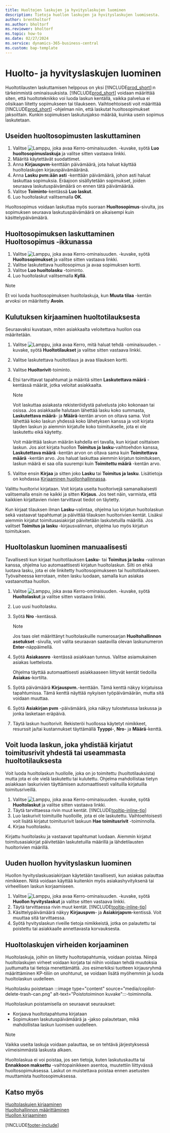 ```yaml
---
title: Huoltojen laskujen ja hyvityslaskujen luominen
description: Tietoja huollon laskujen ja hyvityslaskujen luomisesta.
author: brentholtorf
ms.author: bholtorf
ms.reviewer: bholtorf
ms.topic: how-to
ms.date: 02/27/2024
ms.service: dynamics-365-business-central
ms.custom: bap-template
---
```

# <a name="create-service-invoices-or-credit-memos"></a>Huolto- ja hyvityslaskujen luominen

Huoltotilausten laskuttamisen helppous on yksi [!INCLUDE[prod_short](includes/prod_short.md)]:n tärkeimmistä ominaisuuksista. [!INCLUDE[prod_short](includes/prod_short.md)] voidaan määrittää siten, että huoltoteknikko voi luoda laskun kentällä, vaikka palvelua ei olisikaan liitetty sopimukseen tai tilaukseen. Vaihtoehtoisesti voit määrittää [!INCLUDE[prod_short](includes/prod_short.md)] -ohjelman niin, että laskutat huoltosopimukset jaksoittain. Kunkin sopimuksen laskutusjakso määrää, kuinka usein sopimus laskutetaan.

## <a name="to-invoice-several-service-contracts"></a>Useiden huoltosopimusten laskuttaminen

1. Valitse ![Lamppu, joka avaa Kerro-ominaisuuden.](media/ui-search/search_small.png "Kerro, mitä haluat tehdä") -kuvake, syötä **Luo huoltosopimuslaskuja** ja valitse sitten vastaava linkki.  
2. Määritä käytettävät suodattimet.  
3. Anna **Kirjauspvm**-kenttään päivämäärä, jota haluat käyttää huoltolaskujen kirjauspäivämääränä.  
4. Anna **Lasku pvm:ään asti** -kenttään päivämäärä, johon asti haluat laskuttaa sopimuksia. Eräajoon sisällytetään sopimukset, joiden seuraava laskutuspäivämäärä on ennen tätä päivämäärää.  
5. Valitse **Toiminto**-kentässä **Luo laskut**.  
6. Luo huoltolaskut valitsemalla **OK**.  
  
Huoltosopimus voidaan laskuttaa myös suoraan **Huoltosopimus**-sivulta, jos sopimuksen seuraava laskutuspäivämäärä on aikaisempi kuin käsittelypäivämäärä.

## <a name="to-invoice-a-service-contract-from-the-service-contract-page"></a>Huoltosopimuksen laskuttaminen Huoltosopimus -ikkunassa

1. Valitse ![Lamppu, joka avaa Kerro-ominaisuuden.](media/ui-search/search_small.png "Kerro, mitä haluat tehdä") -kuvake, syötä **Huoltosopimukset** ja valitse sitten vastaava linkki.  
2. Valitse laskutettava huoltosopimus ja avaa sopimuksen kortti.  
3. Valitse **Luo huoltolasku** -toiminto. 
4. Luo huoltolaskut valitsemalla **Kyllä**.  
  
  > [!NOTE]  
  > Et voi luoda huoltosopimuksen huoltolaskuja, kun **Muuta tilaa** -kentän arvoksi on määritetty **Avoin**.  

## <a name="to-post-an-invoice-from-a-service-order"></a>Kulutuksen kirjaaminen huoltotilauksesta

Seuraavaksi kuvataan, miten asiakkaalta veloitettava huollon osa määritetään.  

1. Valitse ![Lamppu, joka avaa Kerro, mitä haluat tehdä -ominaisuuden.](media/ui-search/search_small.png "Kerro, mitä haluat tehdä") -kuvake, syötä **Huoltotilaukset** ja valitse sitten vastaava linkki.  
2. Valitse laskutettava huoltotilaus ja avaa tilauksen kortti.  
3. Valitse **Huoltorivit**-toiminto.  
4. Etsi tarvittavat tapahtumat ja määritä sitten **Laskutettava määrä** -kentässä määrät, jotka veloitat asiakkaalta.  
  
   > [!NOTE]  
   > Voit laskuttaa asiakasta rekisteröidystä palvelusta joko kokonaan tai osissa. Jos asiakkaalle halutaan lähettää lasku koko summasta, **Laskutettava määrä**- ja **Määrä**-kentän arvon on oltava sama. Voit lähettää koko laskun yhdessä koko lähetyksen kanssa ja voit kirjata täyden laskun jo aiemmin kirjatulle koko toimitukselle, jota ei ole laskutettu eikä käytetty.  
   >  
   > Voit määrittää laskun määrän kahdella eri tavalla, kun kirjaat osittaisen laskun. Jos aiot kirjata huollon **Toimitus ja lasku**-vaihtoehdon kanssa, **Laskutettava määrä** -kentän arvon on oltava sama kuin **Toimitettava määrä** -kentän arvo. Jos haluat laskuttaa aiemmin kirjatun toimituksen, laskun määrä ei saa olla suurempi kuin **Toimitettu määrä** -kentän arvo.  
  
5. Valitse ensin **Kirjaa** ja sitten joko **Lasku** tai **Toimitus ja lasku**. Lisätietoja on kohdassa [Kirjaaminen huollonhallinnassa](service-service-posting.md).  
  
 Valittu huoltorivi kirjataan. Voit kirjata useita huoltorivejä samanaikaisesti valitsemalla ensin ne kaikki ja sitten **Kirjaus**. Jos teet näin, varmista, että kaikkien kirjattavien rivien tarvittavat tiedot on täytetty.  
  
 Kun kirjaat tilauksen ilman **Lasku**-valintaa, ohjelma luo kirjatun huoltolaskun sekä vastaavat tapahtumat ja päivittää tilauksen huoltorivien kentät. Lisäksi aiemmin kirjatut toimitusasiakirjat päivitetään laskutetuilla määrillä. Jos valitset **Toimitus ja lasku** -kirjausvalinnan, ohjelma luo myös kirjatun toimituksen.

## <a name="to-create-a-service-invoice-manually"></a>Huoltolaskun luominen manuaalisesti

Tavallisesti kun kirjaat huoltotilauksen **Lasku**- tai **Toimitus ja lasku** -valinnan kanssa, ohjelma luo automaattisesti kirjatun huoltolaskun. Silti on ehkä luotava lasku, jota ei ole linkitetty huoltosopimukseen tai huoltotilaukseen. Työvaiheessa kerrotaan, miten lasku luodaan, samalla kun asiakas vastaanottaa huollon.  

1. Valitse ![Lamppu, joka avaa Kerro-ominaisuuden.](media/ui-search/search_small.png "Kerro, mitä haluat tehdä") -kuvake, syötä **Huoltolaskut** ja valitse sitten vastaava linkki.  
2. Luo uusi huoltolasku.  
3. Syötä **Nro** -kentässä.  
  
    > [!NOTE]  
    >  Jos taas olet määrittänyt huoltolaskuille numerosarjan **Huoltohallinnon asetukset** -sivulla, voit valita seuraavan saatavilla olevan laskunumeron **Enter**-näppäimellä.  
  
4. Syötä **Asiakasnro** -kentässä asiakkaan tunnus. Valitse asiamukainen asiakas luettelosta.  
  
    Ohjelma täyttää automaattisesti asiakkaaseen liittyvät kentät tiedoilla **Asiakas**-kortilta.  
  
5. Syötä päivämäärä **Kirjauspvm.**-kenttään. Tämä kenttä näkyy kirjatuissa tapahtumissa. Tämä kenttä näyttää nykyisen työpäivämäärän, mutta sitä voidaan muuttaa.  
6. Syötä **Asiakirjan pvm** -päivämäärä, joka näkyy tulostetussa laskussa ja jonka lasketaan eräpäivä.  
7. Täytä laskun huoltorivit. Rekisteröi huollossa käytetyt nimikkeet, resurssit ja/tai kustannukset täyttämällä **Tyyppi**-, **Nro**- ja **Määrä**-kenttä.

## <a name="to-create-an-invoice-that-combines-posted-shipment-lines-from-one-or-more-service-orders"></a>Voit luoda laskun, joka yhdistää kirjatut toimitusrivit yhdestä tai useammasta huoltotilauksesta

Voit luoda huoltolaskun huollolle, joka on jo toimitettu (huoltotilauksista) mutta jota ei ole vielä laskutettu tai kulutettu. Ohjelma mahdollistaa tietyn asiakkaan laskurivien täyttämisen automaattisesti valituilla kirjatuilla toimitusriveillä.  

1. Valitse ![Lamppu, joka avaa Kerro-ominaisuuden.](media/ui-search/search_small.png "Kerro, mitä haluat tehdä") -kuvake, syötä **Huoltolaskut** ja valitse sitten vastaava linkki.  
2. Täytä tarvittaessa rivin muut kentät. [!INCLUDE[tooltip-inline-tip](includes/tooltip-inline-tip_md.md)] 
3. Luo laskurivit toimituille huolloille, jota ei ole laskutettu. Vaihtoehtoisesti voit lisätä kirjatut toimitusrivit laskuun **Hae toimitusrivit** -toiminnolla.  
4. Kirjaa huoltolasku.  
  
 Kirjattu huoltolasku ja vastaavat tapahtumat luodaan. Aiemmin kirjatut toimitusasiakirjat päivitetään laskutetuilla määrillä ja lähdetilausten huoltorivien määrillä.  

## <a name="to-create-a-service-credit-memo"></a>Uuden huollon hyvityslaskun luominen

Huollon hyvityslaskuasiakirjaan käytetään tavallisesti, kun asiakas palauttaa nimikkeen. Niitä voidaan käyttää kuitenkin myös asiakashyvityksenä tai virheellisen laskun korjaamiseen.  

1. Valitse ![Lamppu, joka avaa Kerro-ominaisuuden.](media/ui-search/search_small.png "Kerro, mitä haluat tehdä") -kuvake, syötä **Huollon hyvityslaskut** ja valitse sitten vastaava linkki.  
2. Täytä tarvittaessa rivin muut kentät. [!INCLUDE[tooltip-inline-tip](includes/tooltip-inline-tip_md.md)]
3. Käsittelypäivämäärä näkyy **Kirjauspvm**- ja **Asiakirjapvm**-kentissä. Voit muuttaa sitä tarvittaessa.    
4. Syötä hyvityslaskun riveille tietoja nimikkeistä, jotka on palautettu tai poistettu tai asiakkaalle annettavasta korvauksesta.  

## <a name="correct-errors-in-service-invoices"></a>Huoltolaskujen virheiden korjaaminen

Huoltolaskuja, joihin on liitetty huoltotapahtumia, voidaan poistaa. Niinpä huoltolaskujen virheet voidaan korjata tai niihin voidaan tehdä muutoksia juuttumatta tai tietoja menettämättä. Jos esimerkiksi tuotteen kirjausryhmä määrittäminen KP-tiliin on unohtunut, se voidaan lisätä myöhemmin ja luoda huoltolaskun uudelleen.

Huoltolasku poistetaan :::image type="content" source="media/copilot-delete-trash-can.png" alt-text="Poistotoiminon kuvake":::-toiminnolla. 

Huoltolaskun poistamisella on seuraavat seuraukset:

* Korjaava huoltotapahtuma kirjataan
* Sopimuksen laskutuspäivämäärä ja -jakso palautetaan, mikä mahdollistaa laskun luomisen uudelleen.

> [!NOTE]
> Vaikka useita laskuja voidaan palauttaa, se on tehtävä järjestyksessä viimeisimmästä laskusta alkaen.
>
> Huoltolaskua ei voi poistaa, jos sen tietoja, kuten laskutuskautta tai **Ennakkoon maksettu** -vaihtopainikkeen asentoa, muutettiin liittyvässä huoltosopimuksessa. Laskut on muistettava poistaa ennen asetusten muuttamista huoltosopimuksessa.

## <a name="see-also"></a>Katso myös

[Huoltolaskujen kirjaaminen](service-how-to-post-service-orders.md)  
[Huoltohallinnon määrittäminen](service-setup-service.md)  
[Huollon kirjaaminen](service-service-posting.md)  


[!INCLUDE[footer-include](includes/footer-banner.md)]
